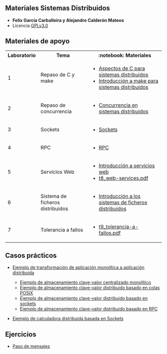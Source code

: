 
## Materiales Sistemas Distribuidos
+ **Felix García Carballeira y Alejandro Calderón Mateos**
+ Licencia [GPLv3.0](https://github.com/acaldero/uc3m_sd/blob/main/LICENSE)


## Materiales de apoyo

 <html>
 <small>
 <table>
  <tr><th>Laboratorio</th><th>Tema</th><th>:notebook: Materiales</th></tr>
  <tr>
      <td rowspan="1">1</td>
      <td>Repaso de C y make</td>
      <td><ul>
        <li> <a href="https://github.com/acaldero/uc3m_sd/blob/main/transparencias/ssdd_c.md">Aspectos de C para sistemas distribuidos</a></li>
        <li> <a href="https://github.com/acaldero/uc3m_sd/blob/main/transparencias/ssdd_make.md">Introducción a make para sistemas distribuidos</a></li>
      </ul></td>
  </tr>
  <tr>
      <td rowspan="1">2</td>
      <td>Repaso de concurrencia</td>
      <td><ul>
        <li> <a href="https://github.com/acaldero/uc3m_sd/blob/main/transparencias/ssdd_threads.md">Concurrencia en sistemas distribuidos</a></li>
      </ul></td>
  </tr>
  <tr>
      <td rowspan="1">3</td>
      <td>Sockets</td>
      <td><ul>
        <li> <a href="https://github.com/acaldero/uc3m_sd/blob/main/transparencias/ssdd_sockets.md">Sockets</a></li>
      </ul></td>
  </tr>
  <tr>
      <td rowspan="1">4</td>
      <td>RPC</td>
      <td><ul>
        <li> <a href="https://github.com/acaldero/uc3m_sd/blob/main/transparencias/ssdd_rpc.md">RPC</a></li>
      </ul></td>
  </tr>
  <tr><td>5</td>
      <td>Servicios Web</td>
      <td><ul>
        <li> <a href="https://github.com/acaldero/uc3m_sd/blob/main/transparencias/ssdd_web-services.md">Introducción a servicios web</a></li>
        <li> <a href="https://github.com/acaldero/uc3m_sd/blob/main/transparencias/t8_web-services.pdf">t8_web-services.pdf</a></li>
      </ul></td>
  </tr>
  <tr><td>6</td>
      <td>Sistema de ficheros distribuidos</td>
      <td><ul>
        <li> <a href="https://github.com/acaldero/uc3m_sd/blob/main/transparencias/ssdd_sfd.md">Introducción a los sistemas de ficheros distribuidos</a></li>
      </ul></td>
  </tr>
  <tr><td>7</td>
      <td>Tolerancia a fallos</td>
      <td><ul>
        <li> <a href="https://github.com/acaldero/uc3m_sd/blob/main/transparencias/t9_tolerancia-a-fallos.pdf">t9_tolerancia-a-fallos.pdf</a></li>
      </ul></td>
  </tr>
 </table>
 </small>
</html>


## Casos prácticos

  * [Ejemplo de transformación de aplicación monolítica a aplicación distribuida](https://github.com/acaldero/uc3m_sd/blob/main/transparencias/casopractico_centralizado_a_distribuido.md)
    * [Ejemplo de almacenamiento clave-valor centralizado monolítico](/centralizado-monolitico/README.md#servicio-centralizado-monol%C3%ADtico)
    * [Ejemplo de almacenamiento clave-valor distribuido basado en colas POSIX](/distribuido-mqueue/README.md)
    * [Ejemplo de almacenamiento clave-valor distribuido basado en sockets](/distribuido-sockets/README.md)
    * [Ejemplo de almacenamiento clave-valor distribuido basado en RPC](/distribuido-rpc/README.md)

  * [Ejemplo de calculadora distribuida basada en Sockets](https://github.com/acaldero/uc3m_sd/blob/main/transparencias/casopractico_sockets_calculadora.md)


## Ejercicios

  * [Paso de mensajes](https://github.com/acaldero/uc3m_sd/blob/main/transparencias/e1-pasomensajes-v2a.pdf)

